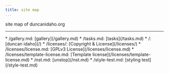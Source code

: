```yaml
---
title: site map
...
```


site map of duncanidaho.org

-------------------------------------------------------------------------------



<div class='sitemap'>
* /gallery.md: [gallery](/gallery.md)
* /tasks.md: [tasks](/tasks.md)
* /: [duncan idaho](/)
* /licenses/: [Copyright & License](/licenses/)
* /licenses/license.md: [GPLv3 License](/licenses/license.md)
* /licenses/template-license.md: [Template license](/licenses/template-license.md)
* /nst.md: [unstop](/nst.md)
* /style-test.md: [styling test](/style-test.md)
</div>

